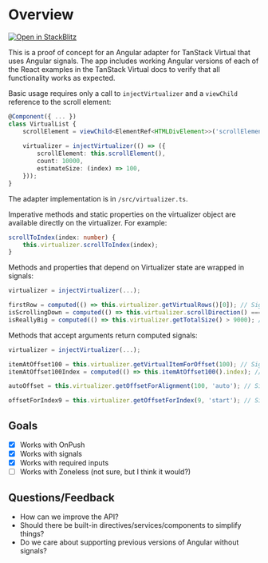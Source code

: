 # Overview

[![Open in StackBlitz](https://developer.stackblitz.com/img/open_in_stackblitz.svg)](https://stackblitz.com/github/garrettld/tanstack-angular-virtual)

This is a proof of concept for an Angular adapter for TanStack Virtual that uses Angular signals. The app includes working Angular versions of each of the React examples in the TanStack Virtual docs to verify that all functionality works as expected.

Basic usage requires only a call to `injectVirtualizer` and a `viewChild` reference to the scroll element:

```typescript
@Component({ ... })
class VirtualList {
    scrollElement = viewChild<ElementRef<HTMLDivElement>>('scrollElement');
    
    virtualizer = injectVirtualizer(() => ({
        scrollElement: this.scrollElement(),
        count: 10000,
        estimateSize: (index) => 100,
    }));
}
```

The adapter implementation is in `/src/virtualizer.ts`.

Imperative methods and static properties on the virtualizer object are available directly on the virtualizer. For example:

```typescript
scrollToIndex(index: number) {
    this.virtualizer.scrollToIndex(index);
}
```

Methods and properties that depend on Virtualizer state are wrapped in signals:

```typescript
virtualizer = injectVirtualizer(...);

firstRow = computed(() => this.virtualizer.getVirtualRows()[0]); // Signal<VirtualItem>
isScrollingDown = computed(() => this.virtualizer.scrollDirection() === 'forward'); // Signal<boolean>
isReallyBig = computed(() => this.virtualizer.getTotalSize() > 9000); // Signal<boolean>
```

Methods that accept arguments return computed signals:

```typescript
virtualizer = injectVirtualizer(...);

itemAtOffset100 = this.virtualizer.getVirtualItemForOffset(100); // Signal<VirtualItem>
itemAtOffset100Index = computed(() => this.itemAtOffset100().index); // Signal<number>

autoOffset = this.virtualizer.getOffsetForAlignment(100, 'auto'); // Signal<number>

offsetForIndex9 = this.virtualizer.getOffsetForIndex(9, 'start'); // Signal<number>
```

## Goals

- [x] Works with OnPush
- [x] Works with signals
- [x] Works with required inputs
- [ ] Works with Zoneless (not sure, but I think it would?)

## Questions/Feedback

- How can we improve the API?
- Should there be built-in directives/services/components to simplify things?
- Do we care about supporting previous versions of Angular without signals?

